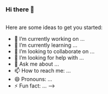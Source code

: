 ### Hi there 👋

<a href="mailto:lelekaspace@gmail.com"><img src="https://img.shields.io/badge/Gmail.com-lelekaspace-red" alt=""></a>



Here are some ideas to get you started:

- 🔭 I’m currently working on ...
- 🌱 I’m currently learning ...
- 👯 I’m looking to collaborate on ...
- 🤔 I’m looking for help with ...
- 💬 Ask me about ...
- 📫 How to reach me: ...
- 😄 Pronouns: ...
- ⚡ Fun fact: ...
-->
